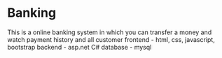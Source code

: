 # Banking
This is a online banking system in which you can transfer a money and watch payment history and all customer
frontend - html, css, javascript, bootstrap
backend - asp.net C#
database - mysql
